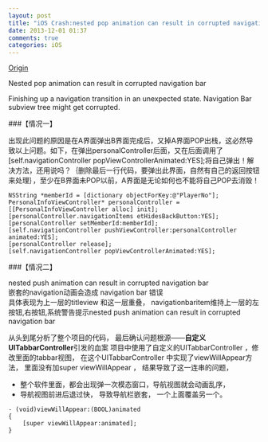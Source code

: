 ```yaml
---
layout: post
title: "iOS Crash:nested pop animation can result in corrupted navigation bar nested pop animation can result in .."
date: 2013-12-01 01:37
comments: true
categories: iOS
---
```


[Origin](http://yul100887.blog.163.com/blog/static/20033613520137205121620/)

Nested pop animation can result in corrupted navigation bar

Finishing up a navigation transition in an unexpected state. Navigation Bar subview tree might get corrupted.


###【情况一】

出现此问题的原因是在A界面弹出B界面完成后，又掉A界面POP出栈，这必然导致以上问题。如下，在弹出personalController后面，又在后面调用了[self.navigationController popViewControllerAnimated:YES];将自己弹出！解决方法，还用说吗？｛删除最后一行代码，要弹出此界面，自然有自己的返回按钮来处理｝，至少在B界面未POP以前，A界面是无论如何也不能将自己POP去消毁！

<!-- more -->

```
NSString *memberId = [dictionary objectForKey:@"PlayerNo"];
PersonalInfoViewController* personalController = [[PersonalInfoViewController alloc] init];
[personalController.navigationItems etHidesBackButton:YES];
[personalController setMemberId:memberId];
[self.navigationController pushViewController:personalController animated:YES];
[personalController release];
[self.navigationController popViewControllerAnimated:YES];
```

###【情况二】


nested push animation can result in corrupted navigation bar   
嵌套的navigation动画会造成  navigation bar 错误  
具体表现为上一层的titleview 和这一层重叠， navigationbaritem维持上一层的左按钮,右按钮,系统警告提示nested push animation can result in corrupted navigation bar

从头到尾分析了整个项目的代码， 最后确认问题根源——**自定义UITabbarController**引发的血案
项目中使用了自定义的UITabbarController ，修改里面的tabbar视图， 在这个UITabbarController 中实现了viewWillAppear方法， 里面没有加super viewWillAppear ， 结果导致了这一连串的问题，

*	整个软件里面，都会出现弹一次模态窗口，导航视图就会动画乱序，
*	导航视图前进后退过快， 导致导航栏嵌套， 一个上面覆盖另一个。

```
- (void)viewWillAppear:(BOOL)animated
{
    [super viewWillAppear:animated];
}
```